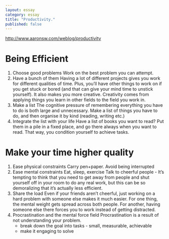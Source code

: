 ```yaml
---
layout: essay
category: essay
title: "Productivity."
published: false
---
```

http://www.aaronsw.com/weblog/productivity

# Being Efficient
1. Choose good problems
Work on the best problem you can attempt. 
2. Have a bunch of them
Having a lot of different projects gives you work for different qualities of time. Plus, you’ll have other things to work on if you get stuck or bored (and that can give your mind time to unstick yourself).
It also makes you more creative. Creativity comes from applying things you learn in other fields to the field you work in.
3. Make a list
The cognitive pressure of remembering everything you have to do is both large and unnecessary. 
Make a list of things you have to do, and then organise it by kind (reading, writing etc.)
4. Integrate the list with your life
Have a list of books you want to read? Put them in a pile in a fixed place, and go there always when you want to read. That way, you condition yourself to achieve tasks.

# Make your time higher quality
1. Ease physical constraints
Carry pen+paper. 
Avoid being interrupted
2. Ease mental constraints
Eat, sleep, exercise
Talk to cheerful people - It’s tempting to think that you need to get away from people and shut yourself off in your room to do any real work, but this can be so demoralizing that it’s actually less efficient.
3. Share the load
Even if your friends aren’t cheerful, just working on a hard problem with someone else makes it much easier. For one thing, the mental weight gets spread across both people. For another, having someone else there forces you to work instead of getting distracted.
4. Procrastination and the mental force field
Procrastination is a result of not understanding your problem. 
   * break down the goal into tasks - small, measurable, achievable
   * make it engaging to solve
